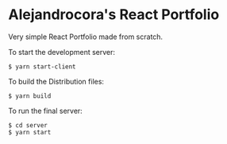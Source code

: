 # Alejandrocora's React Portfolio

Very simple React Portfolio made from scratch.

To start the development server:

`$ yarn start-client`

To build the Distribution files:

`$ yarn build`

To run the final server:

```
$ cd server
$ yarn start
```